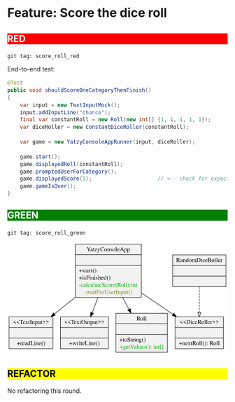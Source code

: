 # Feature: Score the dice roll

<h2 style="color: white; background: red">RED</h2>

`git tag: score_roll_red`

End-to-end test:

```java
@Test
public void shouldScoreOneCategoryThenFinish()
{
    var input = new TextInputMock();
    input.addInputLine("chance");
    final var constantRoll = new Roll(new int[] {1, 1, 1, 1, 1});
    var diceRoller = new ConstantDiceRoller(constantRoll);

    var game = new YatzyConsoleAppRunner(input, diceRoller);

    game.start();
    game.displayedRoll(constantRoll);
    game.promptedUserForCategory();
    game.displayedScore(5);                     // <-- check for expected score
    game.gameIsOver();
}
```

<h2 style="color: white; background: green">GREEN</h2>

`git tag: score_roll_green`

![](../svg/score_roll_green.svg)

<h2 style="color: black; background: yellow">REFACTOR</h2>

No refactoring this round.
